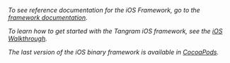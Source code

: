 *To see reference documentation for the iOS Framework, go to the [framework documentation](https://mapzen.com/documentation/tangram/ios-framework/0.6.0/).*

*To learn how to get started with the Tangram iOS framework, see the [iOS Walkthrough](https://mapzen.com/documentation/tangram/ios-walkthrough/).*

*The last version of the iOS binary framework is available in [CocoaPods](https://cocoapods.org/pods/Tangram-ES).*
